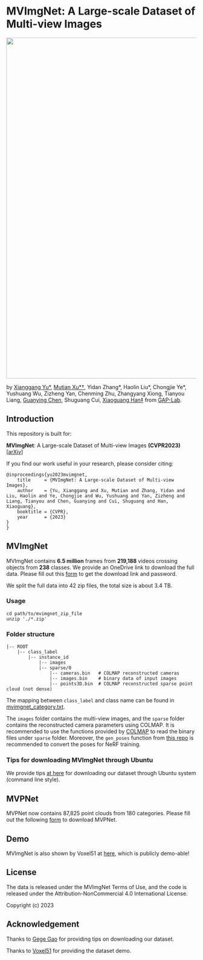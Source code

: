 # MVImgNet: A Large-scale Dataset of Multi-view Images
<img src="./assets/teaser_ori.png" width="900"/>

by [Xianggang Yu*](https://larry-u.github.io/), [Mutian Xu*†](https://mutianxu.github.io/), Yidan Zhang*, Haolin Liu*, Chongjie Ye*,
Yushuang Wu, Zizheng Yan, Chenming Zhu, Zhangyang Xiong, Tianyou Liang,
[Guanying Chen](https://guanyingc.github.io/), Shuguang Cui, [Xiaoguang Han‡](https://gaplab.cuhk.edu.cn/) from [GAP-Lab](https://gaplab.cuhk.edu.cn/).


## Introduction
This repository is built for:

**MVImgNet**: A Large-scale Dataset of Multi-view Images **(CVPR2023)** [[arXiv](http://arxiv.org/abs/2303.06042)]


If you find our work useful in your research, please consider citing:
```
@inproceedings{yu2023mvimgnet,
    title     = {MVImgNet: A Large-scale Dataset of Multi-view Images},
    author    = {Yu, Xianggang and Xu, Mutian and Zhang, Yidan and Liu, Haolin and Ye, Chongjie and Wu, Yushuang and Yan, Zizheng and Liang, Tianyou and Chen, Guanying and Cui, Shuguang and Han, Xiaoguang},
    booktitle = {CVPR},
    year      = {2023}
}
}
```

## MVImgNet
MVImgNet contains **6.5 million** frames from **219,188** videos crossing objects from **238** classes. We provide an OneDrive link to download the full data. Please fill out this [form](https://docs.google.com/forms/d/e/1FAIpQLSfU9BkV1hY3r75n5rc37IvlzaK2VFYbdsvohqPGAjb2YWIbUg/viewform?usp=sf_link) to get the download link and password.

We split the full data into 42 zip files, the total size is about 3.4 TB.

### Usage
```
cd path/to/mvimgnet_zip_file
unzip './*.zip'
```

### Folder structure
```
|-- ROOT
    |-- class_label
        |-- instance_id
            |-- images
            |-- sparse/0
                |-- cameras.bin   # COLMAP reconstructed cameras
                |-- images.bin    # binary data of input images
                |-- points3D.bin  # COLMAP reconstructed sparse point cloud (not dense) 
```

The mapping between `class_label` and class name can be found in [mvimgnet_category.txt](https://github.com/GAP-LAB-CUHK-SZ/MVImgNet/blob/main/mvimgnet_category.txt).

The `images` folder contains the multi-view images, and the `sparse` folder contains the reconstructed camera parameters using COLMAP. It is recommended to use the functions provided by [COLMAP](https://github.com/colmap/colmap/blob/dev/scripts/python/read_write_model.py) to read the binary files under `sparse` folder. Moreover, the `gen_poses` function from [this repo](https://github.com/Fyusion/LLFF/tree/master/llff/poses) is recommended to convert the poses for NeRF training.

### Tips for downloading MVImgNet through Ubuntu
We provide tips [at here](https://docs.google.com/document/d/1krVb4B3rZw-0FaBBPS7c3SJKfqq5AVYTs2HN2LnlBPQ/edit?usp=sharing) for downloading our dataset through Ubuntu system (command line style).

## MVPNet
MVPNet now contains 87,825 point clouds from 180 categories. Please fill out the following [form](https://docs.google.com/forms/d/e/1FAIpQLSeZlpezgzmCufD94meHv-Pl_54RpNu2jZqMsyW2GCkVouyomQ/viewform?usp=sf_link) to download MVPNet.

## Demo
MVImgNet is also shown by Voxel51 at [here](https://cvpr.fiftyone.ai/datasets/mvimgnet/samples), which is publicly demo-able!

## License

The data is released under the MVImgNet Terms of Use, and the code is released under the Attribution-NonCommercial 4.0 International License.

Copyright (c) 2023

## Acknowledgement

Thanks to [Gege Gao](https://github.com/GGGHSL) for providing tips on downloading our dataset.

Thanks to [Voxel51](https://docs.voxel51.com/) for providing the dataset demo.

